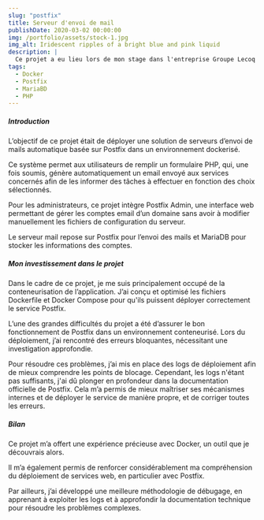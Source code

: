 ```yaml
---
slug: "postfix"
title: Serveur d'envoi de mail
publishDate: 2020-03-02 00:00:00
img: /portfolio/assets/stock-1.jpg
img_alt: Iridescent ripples of a bright blue and pink liquid
description: |
  Ce projet a eu lieu lors de mon stage dans l'entreprise Groupe Lecoq en juin/juillet 2024, durant lequel j'ai participé au développement d'une solution interne.
tags:
  - Docker
  - Postfix
  - MariaBD
  - PHP
---
```


##### Introduction
L’objectif de ce projet était de déployer une solution de serveurs d’envoi de mails automatique basée sur Postfix dans un environnement dockerisé.

Ce système permet aux utilisateurs de remplir un formulaire PHP, qui, une fois soumis, génère automatiquement un email envoyé aux services concernés afin de les informer des tâches à effectuer en fonction des choix sélectionnés.

Pour les administrateurs, ce projet intègre Postfix Admin, une interface web permettant de gérer les comptes email d’un domaine sans avoir à modifier manuellement les fichiers de configuration du serveur.

Le serveur mail repose sur Postfix pour l’envoi des mails et MariaDB pour stocker les informations des comptes.

##### Mon investissement dans le projet
Dans le cadre de ce projet, je me suis principalement occupé de la conteneurisation de l’application. J’ai conçu et optimisé les fichiers Dockerfile et Docker Compose pour qu'ils puissent déployer correctement le service Postfix.

L’une des grandes difficultés du projet a été d’assurer le bon fonctionnement de Postfix dans un environnement conteneurisé. Lors du déploiement, j’ai rencontré des erreurs bloquantes, nécessitant une investigation approfondie. 

Pour résoudre ces problèmes, j’ai mis en place des logs de déploiement afin de mieux comprendre les points de blocage.
Cependant, les logs n'étant pas suffisants, j'ai dû plonger en profondeur dans la documentation officielle de Postfix. Cela m’a permis de mieux maîtriser ses mécanismes internes et de déployer le service de manière propre, et de corriger toutes les erreurs.

##### Bilan
Ce projet m’a offert une expérience précieuse avec Docker, un outil que je découvrais alors. 

Il m’a également permis de renforcer considérablement ma compréhension du déploiement de services web, en particulier avec Postfix. 

Par ailleurs, j’ai développé une meilleure méthodologie de débugage, en apprenant à exploiter les logs et à approfondir la documentation technique pour résoudre les problèmes complexes.
